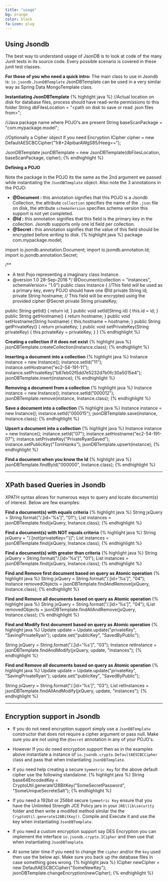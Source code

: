 ```yaml
---
title: "usage"
bg: orange
color: black
fa-icon: plug
---
```


## Using Jsondb

The best way to understand usage of JsonDB is to look at code of the many Junit tests in its source code. Every possible scenario is covered in these junit test classes.

**For those of you who need a quick intro:**
The main class to use in Jsondb is: `io.jsondb.JsonDBTemplate` JsonDBTemplate can be used in a very similar way as Spring Data MongoTemplate class.

**Instantiating JsonDBTemplate**
{% highlight java %}
//Actual location on disk for database files, process should have read-write permissions to this folder
String dbFilesLocation = "<path on disk to save or read .json files from>";

//Java package name where POJO's are present
String baseScanPackage = "com.mypackage.model";

//Optionally a Cipher object if you need Encryption
ICipher cipher = new DefaultAESCBCCipher("1r8+24pibarAWgS85/Heeg==");

JsonDBTemplate jsonDBTemplate = new JsonDBTemplate(dbFilesLocation, baseScanPackage, cipher);
{% endhighlight %}

**Defining a POJO**

Note the package in the POJO its the same as the 2nd argument we passed while instantiating the `JsonDBTemplate` object.
Also note the 3 annotations in the POJO:

- **@Document :** this annotation signifies that this POJO is a Jsondb Collection, the attribute `collection` specifies the name of the `.json` file on disk, the attribute `schemaVersion` specifies schema version this support is not yet completed.
- **@Id :** this annotation signifies that this field is the primary key in the collection. Jsondb supports only one Id field per collection.
- **@Secret :** this annotation signifies that the value of this field should be encrypted before writing to disk.
{% highlight java %}
package com.mypackage.model;

import io.jsondb.annotation.Document;
import io.jsondb.annotation.Id;
import io.jsondb.annotation.Secret;

/**
 * A test Pojo representing a imaginary class Instance.
 * @version 1.0 28-Sep-2016
 */
@Document(collection = "instances", schemaVersion= "1.0")
public class Instance {
  //This field will be used as a primary key, every POJO should have one
  @Id
  private String id;
  private String hostname;
  // This field will be encrypted using the provided cipher
  @Secret
  private String privateKey;

  public String getId() { return id; }
  public void setId(String id) { this.id = id; }
  public String getHostname() { return hostname; }
  public void setHostname(String hostname) { this.hostname = hostname; }
  public String getPrivateKey() { return privateKey; }
  public void setPrivateKey(String privateKey) { this.privateKey = privateKey; }
}
{% endhighlight %}

**Creating a collection if it does not exist**
{% highlight java %}
jsonDBTemplate.createCollection(Instance.class);
{% endhighlight %}

**Inserting a document into a collection**
{% highlight java %}
Instance instance = new Instance();
instance.setId("11");
instance.setHostname("ec2-54-191-11");
instance.setPrivateKey("b87eb02f5dd7e5232d7b0fc30a5015e4");
jsonDBTemplate.insert(instance);
{% endhighlight %}

**Removing a document from a collection**
{% highlight java %}
Instance instance = new Instance();
instance.setId("000012");
jsonDBTemplate.remove(instance, Instance.class);
{% endhighlight %}

**Save a document into a collection**
{% highlight java %}
Instance instance = new Instance();
instance.setId("000015");
jsonDBTemplate.save(instance, Instance.class);
{% endhighlight %}

**Upsert a document into a collection**
{% highlight java %}
Instance instance = new Instance();
instance.setId("07");
instance.setHostname("ec2-54-191-07");
instance.setPrivateKey("PrivateRyanSaved");
instance.setPublicKey("TomHanks");
jsonDBTemplate.upsert(instance);
{% endhighlight %}

**Find a document when you know the Id**
{% highlight java %}
jsonDBTemplate.findById("000000", Instance.class);
{% endhighlight %}

-------------------------

## XPath based Queries in Jsondb

XPATH syntax allows for numerous ways to query and locate document(s) of interest.
Below are few examples:

**Find a document(s) with equals criteria**
{% highlight java %}
String jxQuery = String.format("/.[id='%s']", "01");
List<Instance> instances = jsonDBTemplate.find(jxQuery, Instance.class);
{% endhighlight %}

**Find a document(s) with NOT equals criteria**
{% highlight java %}
String jxQuery = "/.[not(privateKey='')]";
List<Instance> instances = jsonDBTemplate.find(jxQuery, Instance.class);
{% endhighlight %}

**Find a document(s) with greater than criteria**
{% highlight java %}
String jxQuery = String.format("/.[id>'%s']", "01");
List<Instance> instances = jsonDBTemplate.find(jxQuery, Instance.class);
{% endhighlight %}

**Find and Remove first document based on query as Atomic operation**
{% highlight java %}
String jxQuery = String.format("/.[id>'%s']", "04");
Instance removedObjects = jsonDBTemplate.findAndRemove(jxQuery, Instance.class);
{% endhighlight %}

**Find and Remove all documents based on query as Atomic operation**
{% highlight java %}
String jxQuery = String.format("/.[id>'%s']", "04");
IList<Instance> removedObjects = jsonDBTemplate.findAllAndRemove(jxQuery, Instance.class);
{% endhighlight %}

**Find and Modify first document based on query as Atomic operation**
{% highlight java %}
Update update = Update.update("privateKey", "SavingPrivateRyan");
update.set("publicKey", "SavedByPublic");

String jxQuery = String.format("/.[id='%s']", "03");
Instance retInstance = jsonDBTemplate.findAndModify(jxQuery, update, "instances");
{% endhighlight %}

**Find and Remove all documents based on query as Atomic operation**
{% highlight java %}
Update update = Update.update("privateKey", "SavingPrivateRyan");
update.set("publicKey", "SavedByPublic");

String jxQuery = String.format("/.[id>'%s']", "03");
List<Instance> retInstances = jsonDBTemplate.findAllAndModify(jxQuery, update, "instances");
{% endhighlight %}

-------------------------

## Encryption support in Jsondb

- If you do not need encryption support simply use a `JsonDBTemplate` constructor that does not require a cipher argument or pass null. Make sure you are not using the `@Secret` annotation in any of your POJO's.

- However If you do need encryption support then as in the examples above instantiate a instance of `io.jsondb.crypto.DefaultAESCBCCipher` class and pass that when instantiating `JsonDBTemplate`.

- If you need help creating a secure `Symmetric Key` for the above default cipher use the following standalone.
{% highlight java %}
String base64EncodedKey = CryptoUtil.generate128BitKey("SomeSecretPassword", "SomeUniqueSecreteSalt");
{% endhighlight %}

- If you need a 192bit or 256bit secure `Symmetric Key` ensure that you have the Unlimited Strength JCE Policy jars in your `JRE\lib\security` folder and then write a modifed method similar the the `CryptoUtil.generate128BitKey()`. Compile and Execute it and use the key when instantiating `JsonDBTemplate`.

- If you need a custom encryption support say DES Encryption you can implement the interface `io.jsondb.crypto.ICipher` and then use that when instantiating `JsonDBTemplate`.

- At some later time if you need to change the `cipher` and/or the `key` used then use the below api. Make sure you back up the database files in case something goes wrong.
{% highlight java %}
ICipher newCipher = new DefaultAESCBCCipher("SomeNewKey");
jsonDBTemplate.changeEncryption(newCipher);
{% endhighlight %}
